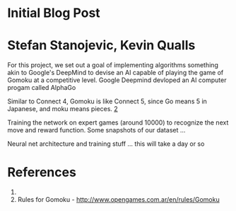 
# Initial Blog Post
# Stefan Stanojevic, Kevin Qualls

For this project, we set out a goal of implementing algorithms something akin to Google's DeepMind to devise an AI capable of playing the game of Gomoku at a competitive level. Google Deepmind devloped an AI computer progam called AlphaGo

Similar to Connect 4, Gomoku is like Connect 5, since Go means 5 in Japanese, and moku means pieces. [2](http://www.opengames.com.ar/en/rules/Gomoku)

Training the network on expert games (around 10000) to recognize the next move and reward function. Some snapshots of our dataset ...

Neural net architecture and training stuff ... this will take a day or so


# References
1. 
2. Rules for Gomoku - http://www.opengames.com.ar/en/rules/Gomoku
